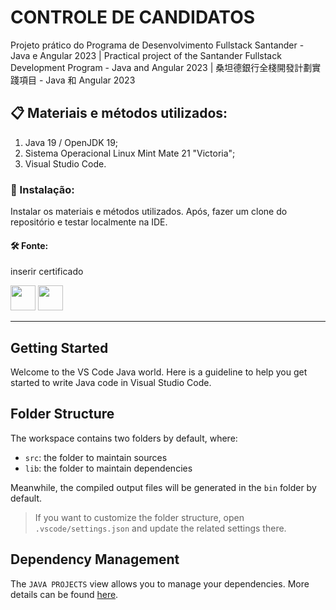 # CONTROLE DE CANDIDATOS
Projeto prático do Programa de Desenvolvimento Fullstack Santander - Java e Angular 2023 | Practical project of the Santander Fullstack Development Program - Java and Angular 2023 | 桑坦德銀行全棧開發計劃實踐項目 - Java 和 Angular 2023
## 📋 Materiais e métodos utilizados:
1. Java 19 / OpenJDK 19;
2. Sistema Operacional Linux Mint Mate 21 "Victoria";
3. Visual Studio Code.
### 🔧 Instalação:
Instalar os materiais e métodos utilizados. Após, fazer um clone do repositório e testar localmente na IDE.
#### 🛠️ Fonte:
inserir certificado


<div class="row">
<img src="https://cdn.jsdelivr.net/gh/devicons/devicon/icons/java/java-original-wordmark.svg" width="40px" height="40px" />
<img src="https://cdn.jsdelivr.net/gh/devicons/devicon/icons/vscode/vscode-original-wordmark.svg" width="40px" height="40px" />
  
<hr>

## Getting Started

Welcome to the VS Code Java world. Here is a guideline to help you get started to write Java code in Visual Studio Code.

## Folder Structure

The workspace contains two folders by default, where:

- `src`: the folder to maintain sources
- `lib`: the folder to maintain dependencies

Meanwhile, the compiled output files will be generated in the `bin` folder by default.

> If you want to customize the folder structure, open `.vscode/settings.json` and update the related settings there.

## Dependency Management

The `JAVA PROJECTS` view allows you to manage your dependencies. More details can be found [here](https://github.com/microsoft/vscode-java-dependency#manage-dependencies).
